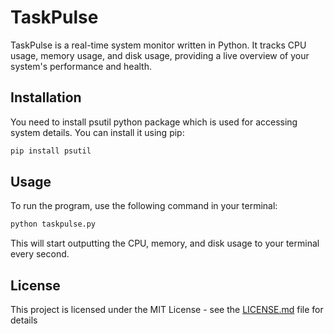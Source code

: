 # TaskPulse
TaskPulse is a real-time system monitor written in Python. It tracks CPU usage, memory usage, and disk usage, providing a live overview of your system's performance and health.

## Installation
You need to install psutil python package which is used for accessing system details. You can install it using pip:
```bash
pip install psutil
```

## Usage
To run the program, use the following command in your terminal:
```bash
python taskpulse.py
```

This will start outputting the CPU, memory, and disk usage to your terminal every second.

## License
This project is licensed under the MIT License - see the [LICENSE.md](LICENSE.md) file for details